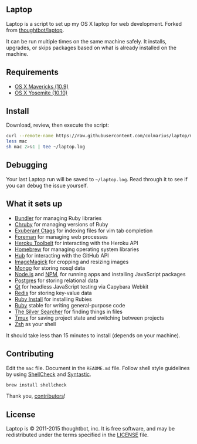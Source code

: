 ## Laptop

Laptop is a script to set up my OS X laptop for web development. Forked from [thoughtbot/laptop](https://github.com/thoughtbot/laptop).

It can be run multiple times on the same machine safely.
It installs, upgrades, or skips packages based on what is already installed on the machine.

## Requirements

* [OS X Mavericks (10.9)](https://itunes.apple.com/us/app/os-x-mavericks/id675248567)
* [OS X Yosemite (10.10)](https://www.apple.com/osx/)

## Install

Download, review, then execute the script:

```sh
curl --remote-name https://raw.githubusercontent.com/colmarius/laptop/master/mac
less mac
sh mac 2>&1 | tee ~/laptop.log
```

## Debugging

Your last Laptop run will be saved to `~/laptop.log`. Read through it to see if
you can debug the issue yourself.

## What it sets up

* [Bundler] for managing Ruby libraries
* [Chruby] for managing versions of Ruby
* [Exuberant Ctags] for indexing files for vim tab completion
* [Foreman] for managing web processes
* [Heroku Toolbelt] for interacting with the Heroku API
* [Homebrew] for managing operating system libraries
* [Hub] for interacting with the GitHub API
* [ImageMagick] for cropping and resizing images
* [Mongo] for storing nosql data
* [Node.js] and [NPM], for running apps and installing JavaScript packages
* [Postgres] for storing relational data
* [Qt] for headless JavaScript testing via Capybara Webkit
* [Redis] for storing key-value data
* [Ruby Install] for installing Rubies
* [Ruby] stable for writing general-purpose code
* [The Silver Searcher] for finding things in files
* [Tmux] for saving project state and switching between projects
* [Zsh] as your shell

[Bundler]: http://bundler.io/
[Chruby]: https://github.com/postmodern/chruby
[Exuberant Ctags]: http://ctags.sourceforge.net/
[Foreman]: https://github.com/ddollar/foreman
[Heroku Toolbelt]: https://toolbelt.heroku.com/
[Homebrew]: http://brew.sh/
[Hub]: https://github.com/github/hub
[ImageMagick]: http://www.imagemagick.org/
[Mongo]: https://www.mongodb.org/
[Node.js]: http://nodejs.org/
[NPM]: https://www.npmjs.org/
[Postgres]: http://www.postgresql.org/
[Qt]: http://qt-project.org/
[Redis]: http://redis.io/
[Ruby Install]: https://github.com/postmodern/ruby-install
[Ruby]: https://www.ruby-lang.org/en/
[The Silver Searcher]: https://github.com/ggreer/the_silver_searcher
[Tmux]: http://tmux.sourceforge.net/
[Zsh]: http://www.zsh.org/

It should take less than 15 minutes to install (depends on your machine).

## Contributing

Edit the `mac` file.
Document in the `README.md` file.
Follow shell style guidelines by using [ShellCheck] and [Syntastic].

```sh
brew install shellcheck
```

[ShellCheck]: http://www.shellcheck.net/about.html
[Syntastic]: https://github.com/scrooloose/syntastic

Thank you, [contributors]!

[contributors]: https://github.com/thoughtbot/laptop/graphs/contributors

## License

Laptop is © 2011-2015 thoughtbot, inc.
It is free software,
and may be redistributed under the terms specified in the [LICENSE] file.

[LICENSE]: LICENSE
